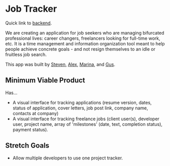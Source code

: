
# Job Tracker

Quick link to [backend](https://github.com/gnordhielm/zip-hack-backend).

We are creating an application for job seekers who are managing bifurcated professional lives: career changers, freelancers looking for full-time work, etc. It is a time management and information organization tool meant to help people achieve concrete goals - and not resign themselves to an idle or fruitless job search.

This app was built by [Steven](https://github.com/srpeltz), [Alex](https://github.com/DonmRe), [Marina](https://github.com/mlupin), and [Gus](https://github.com/gnordhielm).

## Minimum Viable Product

Has...

* A visual interface for tracking applications (resume version, dates, status of application, cover letters, job post link, company name, contacts at company)
* A visual interface for tracking freelance jobs (client user(s), developer user, project name, array of 'milestones' (date, text, completion status), payment status).

## Stretch Goals

* Allow multiple developers to use one project tracker.
